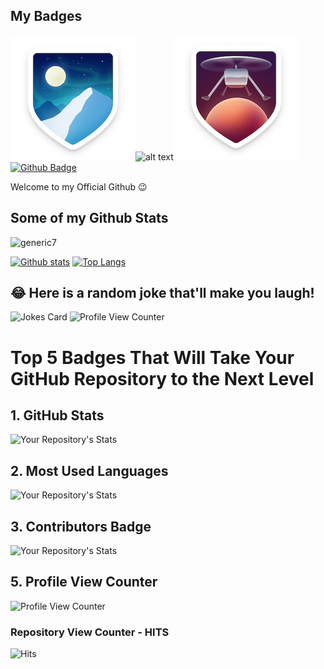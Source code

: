 ## My Badges
![alt text](https://raw.githubusercontent.com/Schweinepriester/github-profile-achievements/main/images/badge-arctic-code-vault-small.png)![alt text](https://raw.githubusercontent.com/Schweinepriester/github-profile-achievements/main/images/badge-sponsors-small.png)![alt text](https://raw.githubusercontent.com/Schweinepriester/github-profile-achievements/main/images/badge-mars-2020-small.png)
[![Github Badge](https://img.shields.io/badge/-generic7-grey?style=flat&logo=github&logoColor=white&link=https://github.com/generic7/)](https://www.github.com/generic7/) <p align='left'>Welcome to my Official Github 😉</p>
## Some of my Github Stats
<p align=left> <img src=https://komarev.com/ghpvc/?username=generic7 alt=generic7 /> </p>

[![Github stats](https://github-readme-stats.vercel.app/api?username=generic7&show_icons=true&include_all_commits=true)](https://github.com/generic7/github-readme-stats)
[![Top Langs](https://github-readme-stats.vercel.app/api/top-langs/?username=generic7&layout=compact)](https://github.com/generic7/github-readme-stats)
## 😂 Here is a random joke that'll make you laugh!
![Jokes Card](https://readme-jokes.vercel.app/api)
![Profile View Counter](https://komarev.com/ghpvc/?username=generic7)
# Top 5 Badges That Will Take Your GitHub Repository to the Next Level
## 1. GitHub Stats
![Your Repository's Stats](https://github-readme-stats.vercel.app/api?username=generic7&show_icons=true)
## 2. Most Used Languages
![Your Repository's Stats](https://github-readme-stats.vercel.app/api/top-langs/?username=generic7&theme=blue-green)
## 3. Contributors Badge
![Your Repository's Stats](https://contrib.rocks/image?repo=generic7/Python)
## 5. Profile View Counter
![Profile View Counter](https://komarev.com/ghpvc/?username=generic7)
### Repository View Counter - HITS
![Hits](https://hitcounter.pythonanywhere.com/count/tag.svg?url=https://github.com/generic7/ivyx)
